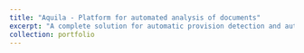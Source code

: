 ```yaml
---
title: "Aquila - Platform for automated analysis of documents"
excerpt: "A complete solution for automatic provision detection and automatic metadata extraction from documents. [More](https://aquila.solutions)"
collection: portfolio
---
```

